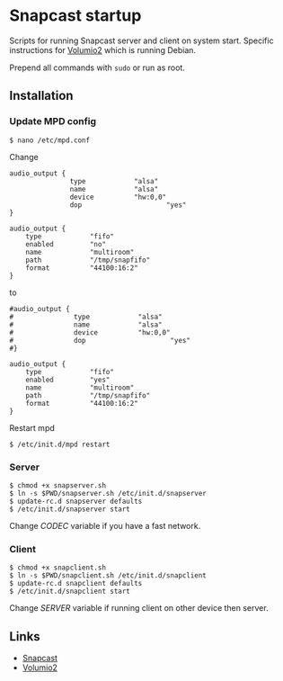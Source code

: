 Snapcast startup
================
Scripts for running Snapcast server and client on system start. Specific instructions for [Volumio2](https://volumio.org) which is running Debian.

Prepend all commands with `sudo` or run as root.

Installation
------------
### Update MPD config

	$ nano /etc/mpd.conf 

Change

	audio_output {
	               type            "alsa"
	               name            "alsa"
	               device          "hw:0,0"
	               dop                     "yes"
	}

	audio_output {
	    type            "fifo"
	    enabled         "no"
	    name            "multiroom"
	    path            "/tmp/snapfifo"
	    format          "44100:16:2"
	}

to

	#audio_output {
	#               type            "alsa"
	#               name            "alsa"
	#               device          "hw:0,0"
	#               dop                     "yes"
	#}

	audio_output {
	    type            "fifo"
	    enabled         "yes"
	    name            "multiroom"
	    path            "/tmp/snapfifo"
	    format          "44100:16:2"
	}

Restart mpd

	$ /etc/init.d/mpd restart

### Server

	$ chmod +x snapserver.sh
	$ ln -s $PWD/snapserver.sh /etc/init.d/snapserver
	$ update-rc.d snapserver defaults
	$ /etc/init.d/snapserver start

Change *CODEC* variable if you have a fast network.

### Client

	$ chmod +x snapclient.sh
	$ ln -s $PWD/snapclient.sh /etc/init.d/snapclient
	$ update-rc.d snapclient defaults
	$ /etc/init.d/snapclient start

Change *SERVER* variable if running client on other device then server.


Links
-----
* [Snapcast](https://github.com/badaix/snapcast)
* [Volumio2](https://volumio.org)
